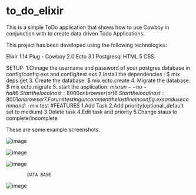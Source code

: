 # to_do_elixir
This is a simple ToDo application that shows how to use Cowboy in conjunction with to create data driven Todo Applications.

This project has been developed using the following technologies:

Elixir 1.14
Plug - Cowboy 2.0
Ecto 3.1
Postgresql
HTML 5
CSS

SETUP:
1.Chnage the username and password of your postgres database in config/config.exs and config/test.exs
2.install the dependencies : $ mix deps.get
3. Create the database: $ mix ecto.create
4. Migrate the database: $ mix ecto.migrate
5. start the application: $mix run--no-halt
6. Start the localhost:8000 on browser
           (or)
6.  Start the localhost:8001 on browser
7. For unit testing uncomment the last line in config.exs and use command :$ -mix test
#FEATURES
1.Add Task
2.Add priority(optional.,default set to medium)
3.Delete task
4.Edit task and priority
5.Change staus to complete/incomplete



These are some example screenshots.

![image](https://user-images.githubusercontent.com/111751471/210235880-e0ab71bf-4116-41c8-8e95-25dc12dfe63c.png)

![image](https://user-images.githubusercontent.com/111751471/210236392-59d86cd6-160a-464e-bf71-0b789194c9fb.png)

![image](https://user-images.githubusercontent.com/111751471/210236522-0462bf91-4d79-42a9-aad2-8b9993e8b8e0.png)


                                             
            DATA BASE
![image](https://user-images.githubusercontent.com/111751471/210238429-21be86fc-2b15-4150-adf8-990d49312995.png)


